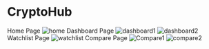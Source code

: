 # CryptoHub
Home Page
![home](https://github.com/user-attachments/assets/2aa155e6-1006-4717-a9eb-4a3b8198c998)
Dashboard Page
![dashboard1](https://github.com/user-attachments/assets/1c4b9b78-a1de-4da6-848c-f7e6ba84a752)
![dashboard2](https://github.com/user-attachments/assets/17a44af7-e793-4c2c-8cf8-7c5997194918)
Watchlist Page
![watchlist](https://github.com/user-attachments/assets/a5b5b393-c6b8-4521-b9d7-4fed835e5075)
Compare Page
![Compare1](https://github.com/user-attachments/assets/1837e82a-ec3b-4a3d-a53e-c246f4476bd3)
![compare2](https://github.com/user-attachments/assets/d1dbed09-ce6f-4d36-968f-f2093402a0cf)

